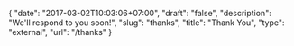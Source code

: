 {
   "date": "2017-03-02T10:03:06+07:00",
   "draft": "false",
   "description": "We'll respond to you soon!",
   "slug": "thanks",
   "title": "Thank You",
   "type": "external",
   "url": "/thanks"
}
